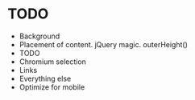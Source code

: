 TODO
=======

 * Background
 * Placement of content. jQuery magic. outerHeight()
 * TODO
 * Chromium selection
 * Links
 * Everything else
 * Optimize for mobile

